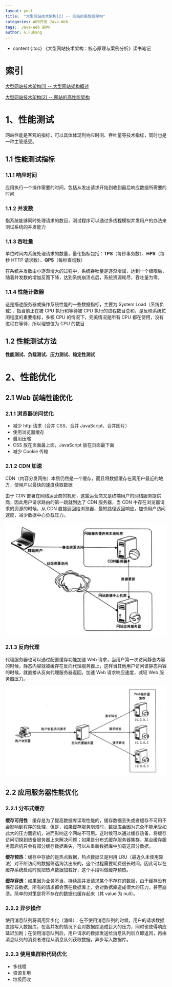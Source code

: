 ```yaml
---
layout: post
title:  "大型网站技术架构[2] -- 网站的高性能架构"
categories: WEB开发 Java-Web
tags:  Java-Web 架构
author: G.Fukang
---
```

* content
{:toc}
《大型网站技术架构：核心原理与案例分析》读书笔记

# 索引

[大型网站技术架构[1] -- 大型网站架构概述](https://gongfukangee.github.io/2018/06/27/Web-Site-Technology-Framework-1/)

[大型网站技术架构[2] -- 网站的高性能架构]()

# 1、性能测试

网站性能是客观的指标，可以具体体现到响应时间、吞吐量等技术指标，同时也是一种主管感受。

## 1.1 性能测试指标

### 1.1.1 响应时间

应用执行一个操作需要的时间，包括从发出请求开始到收到最后响应数据所需要的时间

### 1.1.2 并发数

指系统能够同时处理请求的数目，测试程序可以通过多线程模拟并发用户的办法来测试系统的并发能力

### 1.1.3 吞吐量

单位时间内系统处理请求的数量，量化指标包括：**TPS**（每秒事务数）、**HPS**（每秒 HTTP 请求数）、**QPS**（每秒查询数）

在系统并发数由小逐渐增大的过程中，系统吞吐量是逐渐增加，达到一个极限后，随着并发数的增加反而下降，达到系统崩溃点后，系统资源耗尽，吞吐量为零。

### 1.1.4 性能计数器

这是描述服务器或操作系统性能的一些数据指标，主要为 System Load（系统负载），指当前正在被 CPU 执行和等待被 CPU 执行的进程数目总和，是反映系统忙闲程度的重要指标，多核 CPU 的情况下，完美情况是所有 CPU 都在使用，没有进程在等待，所以理想值为 CPU 的数目

## 1.2 性能测试方法

**性能测试、负载测试、压力测试、稳定性测试**

# 2、性能优化

## 2.1 Web 前端性能优化

### 2.1.1 浏览器访问优化

- 减少 http 请求（合并 CSS、合并 JavaScript、合并图片）
- 使用浏览器缓存
- 启用压缩
- CSS 放在页面最上面，JavaScript 放在页面最下面
- 减少 Cookie 传输

### 2.1.2 CDN 加速

CDN（内容分发网络）本质仍然是一个缓存，而且将数据缓存在离用户最近的地方，使用户以最快的速度获取数据

由于 CDN 部署在网络运营商的机房，这些运营商又是终端用户的网络服务提供商，因此用户请求路由的第一跳就到达了 CDN 服务器，当 CDN 中存在浏览器请求的资源的时候，从 CDN 直接返回给浏览器，最短路径返回响应，加快用户访问速度，减少数据中心负载压力。

![](https://github.com/gongfukangEE/gongfukangEE.github.io/raw/master/_pic/Web/Framework_11.jpg)

### 2.1.3 反向代理

代理服务器也可以通过配置缓存功能加速 Web 请求，当用户第一次访问静态内容的时候，静态内容就被缓存在反向代理服务器上，这样当其他用户访问该静态内容的时候，就直接从反向代理服务器返回，加速 Web 请求响应速度，减轻 Web 服务器压力。

![](https://github.com/gongfukangEE/gongfukangEE.github.io/raw/master/_pic/Web/Framework_12.jpg)

## 2.2 应用服务器性能优化

### 2.2.1 分布式缓存

**缓存可用性**：缓存是为了提高数据库读取性能的，缓存数据丢失或者缓存不可用不会影响到程序的处理，但是，如果缓存服务崩溃时，数据库会因为完全不能承受如此大的压力而宕机，进而影响这个网站不可用。这时候可以通过缓存热备，将缓存访问切换到热备服务器上来解决问题；如果是分布式缓存服务器集群，某台缓存服务器宕机只会有部分缓存数据丢失，可以从重新数据库中加载这部分数据。

**缓存预热**：缓存中存放的是热点数据，热点数据又是利用 LRU（最近久未使用算法）对不断访问的数据筛选淘汰出来的，这个过程需要耗费很长时间，因此可以在缓存系统启动时就把热点数据加载好，这个手段叫做缓存预热。

**缓存穿透**：如果因为业务不当，持续高并发请求某个不存在的数据，由于缓存没有保存该数据，所有的请求都会落在数据库上，会对数据库造成很大的压力，甚至崩溃。简单的对策是将不存在的数据也缓存起来（其 value 为 null）。

### 2.2.2 异步操作

使用消息队列将调用异步化（消峰）：在不使用消息队列的时候，用户的请求数据直接写入数据库，在高并发的情况下会对数据库造成巨大的压力，同时也使得响应延迟加剧；在使用消息队列后，用户请求的数据发送给消息队列后立即返回，再由消息队列的消费者进程从消息队列获取数据，异步写入数据库。

### 2.2.3 使用集群和代码优化

- 多线程
- 资源复用
- 垃圾回收

